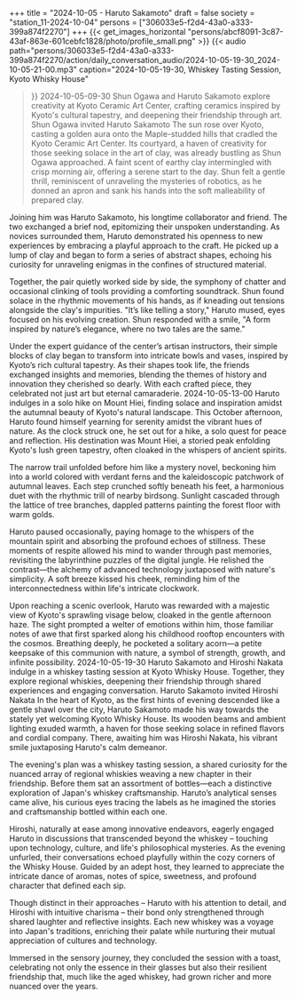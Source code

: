 +++
title = "2024-10-05 - Haruto Sakamoto"
draft = false
society = "station_11-2024-10-04"
persons = ["306033e5-f2d4-43a0-a333-399a874f2270"]
+++
{{< get_images_horizontal "persons/abcf8091-3c87-43af-863e-601cebfc1828/photo/profile_small.png" >}}
{{< audio
    path="persons/306033e5-f2d4-43a0-a333-399a874f2270/action/daily_conversation_audio/2024-10-05-19-30_2024-10-05-21-00.mp3" 
    caption="2024-10-05-19-30, Whiskey Tasting Session, Kyoto Whisky House"
>}}
2024-10-05-09-30
Shun Ogawa and Haruto Sakamoto explore creativity at Kyoto Ceramic Art Center, crafting ceramics inspired by Kyoto's cultural tapestry, and deepening their friendship through art.
Shun Ogawa invited Haruto Sakamoto
The sun rose over Kyoto, casting a golden aura onto the Maple-studded hills that cradled the Kyoto Ceramic Art Center. Its courtyard, a haven of creativity for those seeking solace in the art of clay, was already bustling as Shun Ogawa approached. A faint scent of earthy clay intermingled with crisp morning air, offering a serene start to the day. Shun felt a gentle thrill, reminiscent of unraveling the mysteries of robotics, as he donned an apron and sank his hands into the soft malleability of prepared clay.

Joining him was Haruto Sakamoto, his longtime collaborator and friend. The two exchanged a brief nod, epitomizing their unspoken understanding. As novices surrounded them, Haruto demonstrated his openness to new experiences by embracing a playful approach to the craft. He picked up a lump of clay and began to form a series of abstract shapes, echoing his curiosity for unraveling enigmas in the confines of structured material.

Together, the pair quietly worked side by side, the symphony of chatter and occasional clinking of tools providing a comforting soundtrack. Shun found solace in the rhythmic movements of his hands, as if kneading out tensions alongside the clay's impurities. "It’s like telling a story," Haruto mused, eyes focused on his evolving creation. Shun responded with a smile, "A form inspired by nature’s elegance, where no two tales are the same."

Under the expert guidance of the center’s artisan instructors, their simple blocks of clay began to transform into intricate bowls and vases, inspired by Kyoto’s rich cultural tapestry. As their shapes took life, the friends exchanged insights and memories, blending the themes of history and innovation they cherished so dearly. With each crafted piece, they celebrated not just art but eternal camaraderie.
2024-10-05-13-00
Haruto indulges in a solo hike on Mount Hiei, finding solace and inspiration amidst the autumnal beauty of Kyoto's natural landscape.
This October afternoon, Haruto found himself yearning for serenity amidst the vibrant hues of nature. As the clock struck one, he set out for a hike, a solo quest for peace and reflection. His destination was Mount Hiei, a storied peak enfolding Kyoto's lush green tapestry, often cloaked in the whispers of ancient spirits.

The narrow trail unfolded before him like a mystery novel, beckoning him into a world colored with verdant ferns and the kaleidoscopic patchwork of autumnal leaves. Each step crunched softly beneath his feet, a harmonious duet with the rhythmic trill of nearby birdsong. Sunlight cascaded through the lattice of tree branches, dappled patterns painting the forest floor with warm golds.

Haruto paused occasionally, paying homage to the whispers of the mountain spirit and absorbing the profound echoes of stillness. These moments of respite allowed his mind to wander through past memories, revisiting the labyrinthine puzzles of the digital jungle. He relished the contrast—the alchemy of advanced technology juxtaposed with nature's simplicity. A soft breeze kissed his cheek, reminding him of the interconnectedness within life's intricate clockwork.

Upon reaching a scenic overlook, Haruto was rewarded with a majestic view of Kyoto's sprawling visage below, cloaked in the gentle afternoon haze. The sight prompted a welter of emotions within him, those familiar notes of awe that first sparked along his childhood rooftop encounters with the cosmos. Breathing deeply, he pocketed a solitary acorn—a petite keepsake of this communion with nature, a symbol of strength, growth, and infinite possibility.
2024-10-05-19-30
Haruto Sakamoto and Hiroshi Nakata indulge in a whiskey tasting session at Kyoto Whisky House. Together, they explore regional whiskies, deepening their friendship through shared experiences and engaging conversation.
Haruto Sakamoto invited Hiroshi Nakata
In the heart of Kyoto, as the first hints of evening descended like a gentle shawl over the city, Haruto Sakamoto made his way towards the stately yet welcoming Kyoto Whisky House. Its wooden beams and ambient lighting exuded warmth, a haven for those seeking solace in refined flavors and cordial company. There, awaiting him was Hiroshi Nakata, his vibrant smile juxtaposing Haruto's calm demeanor. 

The evening's plan was a whiskey tasting session, a shared curiosity for the nuanced array of regional whiskies weaving a new chapter in their friendship. Before them sat an assortment of bottles—each a distinctive exploration of Japan's whiskey craftsmanship. Haruto’s analytical senses came alive, his curious eyes tracing the labels as he imagined the stories and craftsmanship bottled within each one.

Hiroshi, naturally at ease among innovative endeavors, eagerly engaged Haruto in discussions that transcended beyond the whiskey – touching upon technology, culture, and life's philosophical mysteries. As the evening unfurled, their conversations echoed playfully within the cozy corners of the Whisky House. Guided by an adept host, they learned to appreciate the intricate dance of aromas, notes of spice, sweetness, and profound character that defined each sip.

Though distinct in their approaches – Haruto with his attention to detail, and Hiroshi with intuitive charisma – their bond only strengthened through shared laughter and reflective insights. Each new whiskey was a voyage into Japan's traditions, enriching their palate while nurturing their mutual appreciation of cultures and technology.

Immersed in the sensory journey, they concluded the session with a toast, celebrating not only the essence in their glasses but also their resilient friendship that, much like the aged whiskey, had grown richer and more nuanced over the years.
